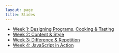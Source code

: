 ```yaml
---
layout: page
title: Slides
---
```


 * [Week 1: Designing Programs, Cooking & Tasting](https://docs.google.com/a/newschool.edu/presentation/d/1Oqk3wF-pImt24oPpEzhrZJpwVxk5v6PKNLGY-m5uJEU/edit?usp=sharing)
 * [Week 2: Content & Style](https://docs.google.com/a/newschool.edu/presentation/d/1lq7Xlt9cSJ0nW0ArgxoPHPSimG9GVrcBRNCzGdEwGq4/edit?usp=sharing)
 * [Week 3: Difference & Repetition](https://docs.google.com/a/newschool.edu/presentation/d/15l8RGnWskAGpGkv5MUgT4KeboLklEw1x-kbMKS_m8Ok/edit?usp=sharing)
 * [Week 4: JavaScript in Action](https://docs.google.com/a/newschool.edu/presentation/d/1jvFaXL_d_fLqwXP8Ts1hbnC6X4oKEbr_pVQuk5k8yrw/edit?usp=sharing)
